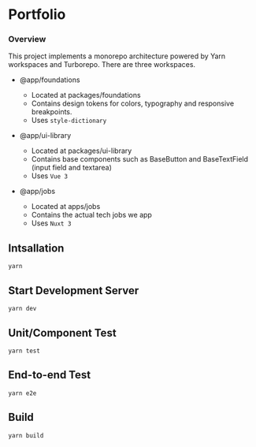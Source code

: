 # Portfolio

### Overview
This project implements a monorepo architecture powered by Yarn workspaces and Turborepo.
There are three workspaces.
- @app/foundations
    - Located at packages/foundations
    - Contains design tokens for colors, typography and responsive breakpoints.
    - Uses `style-dictionary`
      
- @app/ui-library
  - Located at packages/ui-library
  - Contains base components such as BaseButton and BaseTextField (input field and textarea)
  - Uses `Vue 3`

- @app/jobs
  - Located at apps/jobs
  - Contains the actual tech jobs we app
  - Uses `Nuxt 3`

## Intsallation
`yarn`

## Start Development Server
`yarn dev`

## Unit/Component Test
`yarn test`

## End-to-end Test
`yarn e2e`

## Build
`yarn build`
